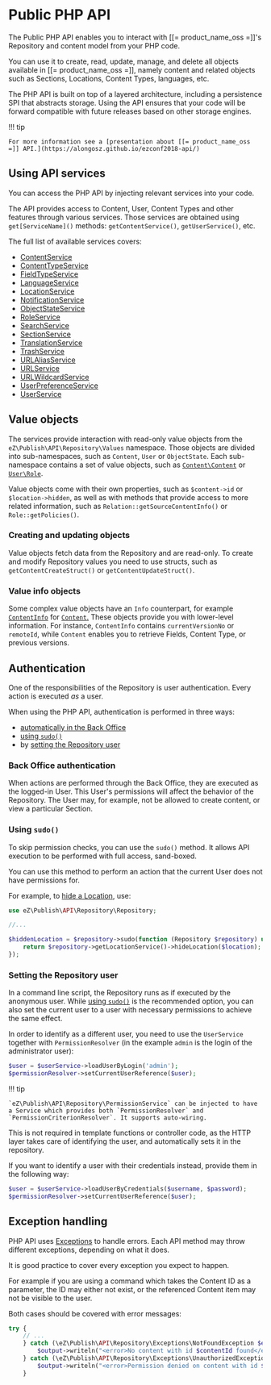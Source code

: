 # Public PHP API

The Public PHP API enables you to interact with [[= product_name_oss =]]'s Repository and content model from your PHP code.

You can use it to create, read, update, manage, and delete all objects available in [[= product_name_oss =]], namely
content and related objects such as Sections, Locations, Content Types, languages, etc.

The PHP API is built on top of a layered architecture, including a persistence SPI that abstracts storage.
Using the API ensures that your code will be forward compatible with future releases based on other storage engines.

!!! tip

    For more information see a [presentation about [[= product_name_oss =]] API.](https://alongosz.github.io/ezconf2018-api/)

## Using API services

You can access the PHP API by injecting relevant services into your code.

The API provides access to Content, User, Content Types and other features through various services.
Those services are obtained using `get[ServiceName]()` methods: `getContentService()`, `getUserService()`, etc.

The full list of available services covers:

- [ContentService](https://github.com/ezsystems/ezplatform-kernel/blob/v1.0.0/eZ/Publish/API/Repository/ContentService.php)
- [ContentTypeService](https://github.com/ezsystems/ezplatform-kernel/blob/v1.0.0/eZ/Publish/API/Repository/ContentTypeService.php)
- [FieldTypeService](https://github.com/ezsystems/ezplatform-kernel/blob/v1.0.0/eZ/Publish/API/Repository/FieldTypeService.php)
- [LanguageService](https://github.com/ezsystems/ezplatform-kernel/blob/v1.0.0/eZ/Publish/API/Repository/LanguageService.php)
- [LocationService](https://github.com/ezsystems/ezplatform-kernel/blob/v1.0.0/eZ/Publish/API/Repository/LocationService.php)
- [NotificationService](https://github.com/ezsystems/ezplatform-kernel/blob/v1.0.0/eZ/Publish/API/Repository/NotificationService.php)
- [ObjectStateService](https://github.com/ezsystems/ezplatform-kernel/blob/v1.0.0/eZ/Publish/API/Repository/ObjectStateService.php)
- [RoleService](https://github.com/ezsystems/ezplatform-kernel/blob/v1.0.0/eZ/Publish/API/Repository/RoleService.php)
- [SearchService](https://github.com/ezsystems/ezplatform-kernel/blob/v1.0.0/eZ/Publish/API/Repository/SearchService.php)
- [SectionService](https://github.com/ezsystems/ezplatform-kernel/blob/v1.0.0/eZ/Publish/API/Repository/SectionService.php)
- [TranslationService](https://github.com/ezsystems/ezplatform-kernel/blob/v1.0.0/eZ/Publish/API/Repository/TranslationService.php)
- [TrashService](https://github.com/ezsystems/ezplatform-kernel/blob/v1.0.0/eZ/Publish/API/Repository/TrashService.php)
- [URLAliasService](https://github.com/ezsystems/ezplatform-kernel/blob/v1.0.0/eZ/Publish/API/Repository/URLAliasService.php)
- [URLService](https://github.com/ezsystems/ezplatform-kernel/blob/v1.0.0/eZ/Publish/API/Repository/URLService.php)
- [URLWildcardService](https://github.com/ezsystems/ezplatform-kernel/blob/v1.0.0/eZ/Publish/API/Repository/URLWildcardService.php)
- [UserPreferenceService](https://github.com/ezsystems/ezplatform-kernel/blob/v1.0.0/eZ/Publish/API/Repository/UserPreferenceService.php)
- [UserService](https://github.com/ezsystems/ezplatform-kernel/blob/v1.0.0/eZ/Publish/API/Repository/UserService.php)

## Value objects

The services provide interaction with read-only value objects from the `eZ\Publish\API\Repository\Values` namespace.
Those objects are divided into sub-namespaces, such as `Content`, `User` or `ObjectState`.
Each sub-namespace contains a set of value objects,
such as [`Content\Content`](https://github.com/ezsystems/ezplatform-kernel/blob/v1.0.0/eZ/Publish/API/Repository/Values/Content/Content.php) or [`User\Role`](https://github.com/ezsystems/ezplatform-kernel/blob/v1.0.0/eZ/Publish/API/Repository/Values/User/Role.php).

Value objects come with their own properties, such as `$content->id` or `$location->hidden`,
as well as with methods that provide access to more related information,
such as `Relation::getSourceContentInfo()` or `Role::getPolicies()`.

### Creating and updating objects

Value objects fetch data from the Repository and are read-only.
To create and modify Repository values you need to use structs, such as `getContentCreateStruct()` or `getContentUpdateStruct()`.

### Value info objects

Some complex value objects have an `Info` counterpart,
for example [`ContentInfo`](https://github.com/ezsystems/ezplatform-kernel/blob/v1.0.0/eZ/Publish/API/Repository/Values/Content/ContentInfo.php)
for [`Content`.](https://github.com/ezsystems/ezplatform-kernel/blob/v1.0.0/eZ/Publish/API/Repository/Values/Content/Content.php)
These objects provide you with lower-level information.
For instance, `ContentInfo` contains `currentVersionNo` or `remoteId`,
while `Content` enables you to retrieve Fields, Content Type, or previous versions.

## Authentication

One of the responsibilities of the Repository is user authentication. Every action is executed *as* a user.

When using the PHP API, authentication is performed in three ways:

- [automatically in the Back Office](#back-office-authentication)
- [using `sudo()`](#using-sudo)
- by [setting the Repository user](#setting-the-repository-user)

### Back Office authentication

When actions are performed through the Back Office, they are executed as the logged-in User.
This User's permissions will affect the behavior of the Repository.
The User may, for example, not be allowed to create content, or view a particular Section.

### Using `sudo()`

To skip permission checks, you can use the `sudo()` method.
It allows API execution to be performed with full access, sand-boxed.

You can use this method to perform an action that the current User does not have permissions for.

For example, to [hide a Location](public_php_api_managing_content.md#hiding-and-revealing-locations), use:

``` php
use eZ\Publish\API\Repository\Repository;

//...

$hiddenLocation = $repository->sudo(function (Repository $repository) use ($location) {
    return $repository->getLocationService()->hideLocation($location);
});
```

### Setting the Repository user

In a command line script, the Repository runs as if executed by the anonymous user.
While [using `sudo()`](#using-sudo) is the recommended option,
you can also set the current user to a user with necessary permissions to achieve the same effect.

In order to identify as a different user, you need to use the `UserService` together with `PermissionResolver`
(in the example `admin` is the login of the administrator user):

``` php
$user = $userService->loadUserByLogin('admin');
$permissionResolver->setCurrentUserReference($user);
```

!!! tip

    `eZ\Publish\API\Repository\PermissionService` can be injected to have a Service which provides both `PermissionResolver` and `PermissionCriterionResolver`. It supports auto-wiring.    

This is not required in template functions or controller code,
as the HTTP layer takes care of identifying the user, and automatically sets it in the repository.

If you want to identify a user with their credentials instead, provide them in the following way:

``` php
$user = $userService->loadUserByCredentials($username, $password);
$permissionResolver->setCurrentUserReference($user);
```

## Exception handling

PHP API uses [Exceptions](http://php.net/exceptions) to handle errors.
Each API method may throw different exceptions, depending on what it does.

It is good practice to cover every exception you expect to happen.

For example if you are using a command which takes the Content ID as a parameter,
the ID may either not exist, or the referenced Content item may not be visible to the user.

Both cases should be covered with error messages:

``` php
try {
    // ...
    } catch (\eZ\Publish\API\Repository\Exceptions\NotFoundException $e) {
        $output->writeln("<error>No content with id $contentId found</error>");
    } catch (\eZ\Publish\API\Repository\Exceptions\UnauthorizedException $e) {
        $output->writeln("<error>Permission denied on content with id $contentId</error>");
    }
```
